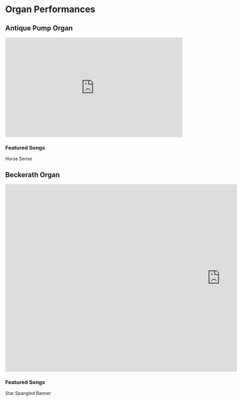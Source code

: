 # Organ Performances

## Antique Pump Organ

<iframe width="560" height="315" src="https://www.youtube.com/embed/lFTjkOnaI74" title="YouTube video player" frameborder="0" allow="accelerometer; clipboard-write; encrypted-media; gyroscope; picture-in-picture" allowfullscreen></iframe>

### Featured Songs

Horse Sense 

## Beckerath Organ

<iframe width="1355" height="592" src="https://www.youtube.com/embed/TrIwiKoS3zY" title="Star Spangled Banner performed at Trinity Lutheran Church" frameborder="0" allow="accelerometer; clipboard-write; encrypted-media; gyroscope; picture-in-picture; web-share" allowfullscreen></iframe>

### Featured Songs

Star Spangled Banner

